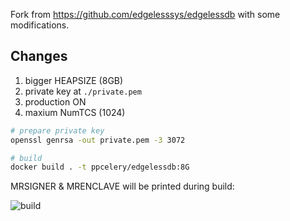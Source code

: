 Fork from <https://github.com/edgelesssys/edgelessdb> with some modifications.

## Changes

1. bigger HEAPSIZE (8GB)
2. private key at `./private.pem`
3. production ON
4. maxium NumTCS (1024)

```sh
# prepare private key
openssl genrsa -out private.pem -3 3072

# build
docker build . -t ppcelery/edgelessdb:8G
```

MRSIGNER & MRENCLAVE will be printed during build:

![build](https://s3.laisky.com/uploads/2022/08/edb-build.png)

